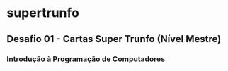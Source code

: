 # supertrunfo
## Desafio 01 - Cartas Super Trunfo (Nível Mestre)
### Introdução à Programação de Computadores
